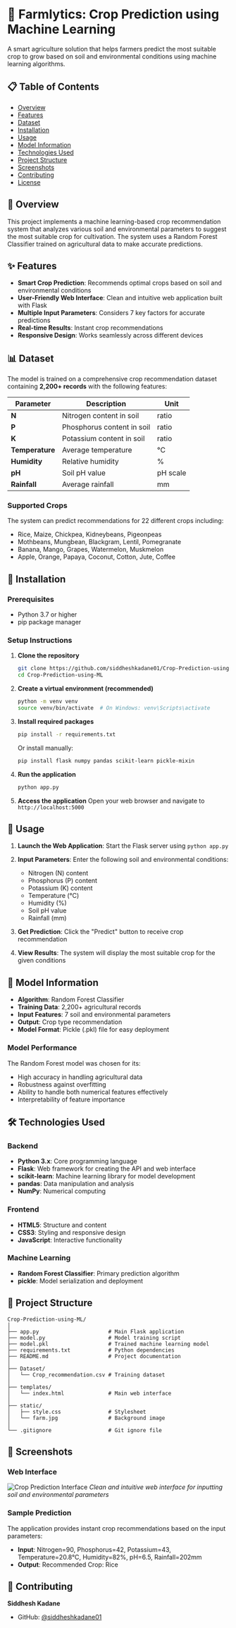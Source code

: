 # 🌾 Farmlytics: Crop Prediction using Machine Learning

A smart agriculture solution that helps farmers predict the most suitable crop to grow based on soil and environmental conditions using machine learning algorithms.

## 📋 Table of Contents
- [Overview](#overview)
- [Features](#features)
- [Dataset](#dataset)
- [Installation](#installation)
- [Usage](#usage)
- [Model Information](#model-information)
- [Technologies Used](#technologies-used)
- [Project Structure](#project-structure)
- [Screenshots](#screenshots)
- [Contributing](#contributing)
- [License](#license)

## 🌟 Overview

This project implements a machine learning-based crop recommendation system that analyzes various soil and environmental parameters to suggest the most suitable crop for cultivation. The system uses a Random Forest Classifier trained on agricultural data to make accurate predictions.

## ✨ Features

- **Smart Crop Prediction**: Recommends optimal crops based on soil and environmental conditions
- **User-Friendly Web Interface**: Clean and intuitive web application built with Flask
- **Multiple Input Parameters**: Considers 7 key factors for accurate predictions
- **Real-time Results**: Instant crop recommendations
- **Responsive Design**: Works seamlessly across different devices

## 📊 Dataset

The model is trained on a comprehensive crop recommendation dataset containing **2,200+ records** with the following features:

| Parameter | Description | Unit |
|-----------|-------------|------|
| **N** | Nitrogen content in soil | ratio |
| **P** | Phosphorus content in soil | ratio |
| **K** | Potassium content in soil | ratio |
| **Temperature** | Average temperature | °C |
| **Humidity** | Relative humidity | % |
| **pH** | Soil pH value | pH scale |
| **Rainfall** | Average rainfall | mm |

### Supported Crops
The system can predict recommendations for 22 different crops including:
- Rice, Maize, Chickpea, Kidneybeans, Pigeonpeas
- Mothbeans, Mungbean, Blackgram, Lentil, Pomegranate
- Banana, Mango, Grapes, Watermelon, Muskmelon
- Apple, Orange, Papaya, Coconut, Cotton, Jute, Coffee

## 🚀 Installation

### Prerequisites
- Python 3.7 or higher
- pip package manager

### Setup Instructions

1. **Clone the repository**
   ```bash
   git clone https://github.com/siddheshkadane01/Crop-Prediction-using-ML.git
   cd Crop-Prediction-using-ML
   ```

2. **Create a virtual environment (recommended)**
   ```bash
   python -m venv venv
   source venv/bin/activate  # On Windows: venv\Scripts\activate
   ```

3. **Install required packages**
   ```bash
   pip install -r requirements.txt
   ```
   
   Or install manually:
   ```bash
   pip install flask numpy pandas scikit-learn pickle-mixin
   ```

4. **Run the application**
   ```bash
   python app.py
   ```

5. **Access the application**
   Open your web browser and navigate to `http://localhost:5000`

## 🎯 Usage

1. **Launch the Web Application**: Start the Flask server using `python app.py`

2. **Input Parameters**: Enter the following soil and environmental conditions:
   - Nitrogen (N) content
   - Phosphorus (P) content  
   - Potassium (K) content
   - Temperature (°C)
   - Humidity (%)
   - Soil pH value
   - Rainfall (mm)

3. **Get Prediction**: Click the "Predict" button to receive crop recommendation

4. **View Results**: The system will display the most suitable crop for the given conditions

## 🤖 Model Information

- **Algorithm**: Random Forest Classifier
- **Training Data**: 2,200+ agricultural records
- **Input Features**: 7 soil and environmental parameters
- **Output**: Crop type recommendation
- **Model Format**: Pickle (.pkl) file for easy deployment

### Model Performance
The Random Forest model was chosen for its:
- High accuracy in handling agricultural data
- Robustness against overfitting
- Ability to handle both numerical features effectively
- Interpretability of feature importance

## 🛠️ Technologies Used

### Backend
- **Python 3.x**: Core programming language
- **Flask**: Web framework for creating the API and web interface
- **scikit-learn**: Machine learning library for model development
- **pandas**: Data manipulation and analysis
- **NumPy**: Numerical computing

### Frontend
- **HTML5**: Structure and content
- **CSS3**: Styling and responsive design
- **JavaScript**: Interactive functionality

### Machine Learning
- **Random Forest Classifier**: Primary prediction algorithm
- **pickle**: Model serialization and deployment

## 📁 Project Structure

```
Crop-Prediction-using-ML/
│
├── app.py                      # Main Flask application
├── model.py                    # Model training script
├── model.pkl                   # Trained machine learning model
├── requirements.txt            # Python dependencies
├── README.md                   # Project documentation
│
├── Dataset/
│   └── Crop_recommendation.csv # Training dataset
│
├── templates/
│   └── index.html              # Main web interface
│
├── static/
│   ├── style.css               # Stylesheet
│   └── farm.jpg                # Background image
│
└── .gitignore                  # Git ignore file
```

## 📸 Screenshots

### Web Interface
![Crop Prediction Interface](static/farm.jpg)
*Clean and intuitive web interface for inputting soil and environmental parameters*

### Sample Prediction
The application provides instant crop recommendations based on the input parameters:
- **Input**: Nitrogen=90, Phosphorus=42, Potassium=43, Temperature=20.8°C, Humidity=82%, pH=6.5, Rainfall=202mm
- **Output**: Recommended Crop: Rice

## 🤝 Contributing

**Siddhesh Kadane**
- GitHub: [@siddheshkadane01](https://github.com/siddheshkadane01)
